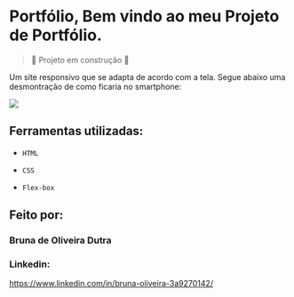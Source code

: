 
# Portfólio, Bem vindo ao meu Projeto de Portfólio.

> :construction: Projeto em construção :construction:

Um site responsivo que se adapta de acordo com a tela. Segue abaixo uma desmontração de como ficaria no smartphone:

<img src="https://github.com/ikarosny/portfolio/blob/main/ezgif.com-optimize.gif">

## Ferramentas utilizadas:

- ``HTML``

- ``CSS``

- ``Flex-box``

## Feito por:

### Bruna de Oliveira Dutra

### Linkedin:
https://www.linkedin.com/in/bruna-oliveira-3a9270142/
